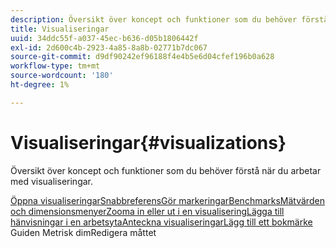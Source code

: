 ```yaml
---
description: Översikt över koncept och funktioner som du behöver förstå när du arbetar med visualiseringar.
title: Visualiseringar
uuid: 34ddc55f-a037-45ec-b636-d05b1806442f
exl-id: 2d600c4b-2923-4a85-8a8b-02771b7dc067
source-git-commit: d9df90242ef96188f4e4b5e6d04cfef196b0a628
workflow-type: tm+mt
source-wordcount: '180'
ht-degree: 1%

---
```


# Visualiseringar{#visualizations}

Översikt över koncept och funktioner som du behöver förstå när du arbetar med visualiseringar.

[Öppna ](https://docs.adobe.com/content/help/en/data-workbench/using/client/visualizations/c-open-vis.html)
[visualiseringarSnabbreferensGör ](https://docs.adobe.com/content/help/en/data-workbench/using/client/visualizations/c-qk-ref.html)
[](https://docs.adobe.com/content/help/en/data-workbench/using/client/visualizations/make-selections/c-sel-vis.html)
[](https://docs.adobe.com/content/help/en/data-workbench/using/client/visualizations/c-ustd-benchmks.html)
[markeringarBenchmarksMätvärden och ](https://docs.adobe.com/content/help/en/data-workbench/using/client/visualizations/c-met-dim-menus.html)
[](https://docs.adobe.com/content/help/en/data-workbench/using/client/visualizations/subsets/c-wk-subsets.html)
[dimensionsmenyerZooma in eller ut i en ](https://docs.adobe.com/content/help/en/data-workbench/using/client/visualizations/c-zoom-vis.html)
[visualiseringLägga till hänvisningar i en ](https://docs.adobe.com/content/help/en/data-workbench/using/client/visualizations/c-call-wkspc.html)
[arbetsytaAnteckna ](https://docs.adobe.com/content/help/en/data-workbench/using/client/visualizations/c-present-layer.html)
[visualiseringarLägg till ett ](https://docs.adobe.com/content/help/en/data-workbench/using/client/visualizations/c-bookmark-about.html)
[bokmärke](https://docs.adobe.com/content/help/en/data-workbench/using/client/visualizations/dwb-create-metricdim.html)
Guiden Metrisk dimRedigera måttet
